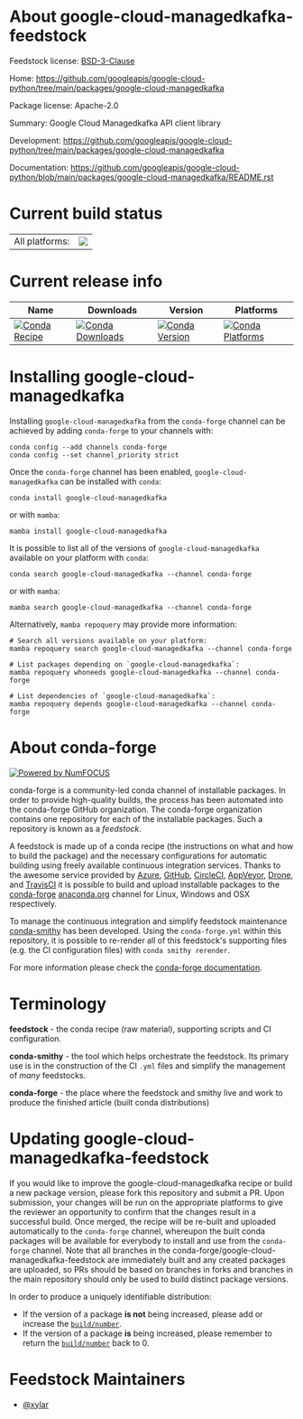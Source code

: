 About google-cloud-managedkafka-feedstock
=========================================

Feedstock license: [BSD-3-Clause](https://github.com/conda-forge/google-cloud-managedkafka-feedstock/blob/main/LICENSE.txt)

Home: https://github.com/googleapis/google-cloud-python/tree/main/packages/google-cloud-managedkafka

Package license: Apache-2.0

Summary: Google Cloud Managedkafka API client library

Development: https://github.com/googleapis/google-cloud-python/tree/main/packages/google-cloud-managedkafka

Documentation: https://github.com/googleapis/google-cloud-python/blob/main/packages/google-cloud-managedkafka/README.rst

Current build status
====================


<table><tr><td>All platforms:</td>
    <td>
      <a href="https://dev.azure.com/conda-forge/feedstock-builds/_build/latest?definitionId=24960&branchName=main">
        <img src="https://dev.azure.com/conda-forge/feedstock-builds/_apis/build/status/google-cloud-managedkafka-feedstock?branchName=main">
      </a>
    </td>
  </tr>
</table>

Current release info
====================

| Name | Downloads | Version | Platforms |
| --- | --- | --- | --- |
| [![Conda Recipe](https://img.shields.io/badge/recipe-google--cloud--managedkafka-green.svg)](https://anaconda.org/conda-forge/google-cloud-managedkafka) | [![Conda Downloads](https://img.shields.io/conda/dn/conda-forge/google-cloud-managedkafka.svg)](https://anaconda.org/conda-forge/google-cloud-managedkafka) | [![Conda Version](https://img.shields.io/conda/vn/conda-forge/google-cloud-managedkafka.svg)](https://anaconda.org/conda-forge/google-cloud-managedkafka) | [![Conda Platforms](https://img.shields.io/conda/pn/conda-forge/google-cloud-managedkafka.svg)](https://anaconda.org/conda-forge/google-cloud-managedkafka) |

Installing google-cloud-managedkafka
====================================

Installing `google-cloud-managedkafka` from the `conda-forge` channel can be achieved by adding `conda-forge` to your channels with:

```
conda config --add channels conda-forge
conda config --set channel_priority strict
```

Once the `conda-forge` channel has been enabled, `google-cloud-managedkafka` can be installed with `conda`:

```
conda install google-cloud-managedkafka
```

or with `mamba`:

```
mamba install google-cloud-managedkafka
```

It is possible to list all of the versions of `google-cloud-managedkafka` available on your platform with `conda`:

```
conda search google-cloud-managedkafka --channel conda-forge
```

or with `mamba`:

```
mamba search google-cloud-managedkafka --channel conda-forge
```

Alternatively, `mamba repoquery` may provide more information:

```
# Search all versions available on your platform:
mamba repoquery search google-cloud-managedkafka --channel conda-forge

# List packages depending on `google-cloud-managedkafka`:
mamba repoquery whoneeds google-cloud-managedkafka --channel conda-forge

# List dependencies of `google-cloud-managedkafka`:
mamba repoquery depends google-cloud-managedkafka --channel conda-forge
```


About conda-forge
=================

[![Powered by
NumFOCUS](https://img.shields.io/badge/powered%20by-NumFOCUS-orange.svg?style=flat&colorA=E1523D&colorB=007D8A)](https://numfocus.org)

conda-forge is a community-led conda channel of installable packages.
In order to provide high-quality builds, the process has been automated into the
conda-forge GitHub organization. The conda-forge organization contains one repository
for each of the installable packages. Such a repository is known as a *feedstock*.

A feedstock is made up of a conda recipe (the instructions on what and how to build
the package) and the necessary configurations for automatic building using freely
available continuous integration services. Thanks to the awesome service provided by
[Azure](https://azure.microsoft.com/en-us/services/devops/), [GitHub](https://github.com/),
[CircleCI](https://circleci.com/), [AppVeyor](https://www.appveyor.com/),
[Drone](https://cloud.drone.io/welcome), and [TravisCI](https://travis-ci.com/)
it is possible to build and upload installable packages to the
[conda-forge](https://anaconda.org/conda-forge) [anaconda.org](https://anaconda.org/)
channel for Linux, Windows and OSX respectively.

To manage the continuous integration and simplify feedstock maintenance
[conda-smithy](https://github.com/conda-forge/conda-smithy) has been developed.
Using the ``conda-forge.yml`` within this repository, it is possible to re-render all of
this feedstock's supporting files (e.g. the CI configuration files) with ``conda smithy rerender``.

For more information please check the [conda-forge documentation](https://conda-forge.org/docs/).

Terminology
===========

**feedstock** - the conda recipe (raw material), supporting scripts and CI configuration.

**conda-smithy** - the tool which helps orchestrate the feedstock.
                   Its primary use is in the construction of the CI ``.yml`` files
                   and simplify the management of *many* feedstocks.

**conda-forge** - the place where the feedstock and smithy live and work to
                  produce the finished article (built conda distributions)


Updating google-cloud-managedkafka-feedstock
============================================

If you would like to improve the google-cloud-managedkafka recipe or build a new
package version, please fork this repository and submit a PR. Upon submission,
your changes will be run on the appropriate platforms to give the reviewer an
opportunity to confirm that the changes result in a successful build. Once
merged, the recipe will be re-built and uploaded automatically to the
`conda-forge` channel, whereupon the built conda packages will be available for
everybody to install and use from the `conda-forge` channel.
Note that all branches in the conda-forge/google-cloud-managedkafka-feedstock are
immediately built and any created packages are uploaded, so PRs should be based
on branches in forks and branches in the main repository should only be used to
build distinct package versions.

In order to produce a uniquely identifiable distribution:
 * If the version of a package **is not** being increased, please add or increase
   the [``build/number``](https://docs.conda.io/projects/conda-build/en/latest/resources/define-metadata.html#build-number-and-string).
 * If the version of a package **is** being increased, please remember to return
   the [``build/number``](https://docs.conda.io/projects/conda-build/en/latest/resources/define-metadata.html#build-number-and-string)
   back to 0.

Feedstock Maintainers
=====================

* [@xylar](https://github.com/xylar/)

